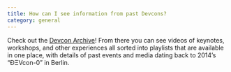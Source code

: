 ```yaml
---
title: How can I see information from past Devcons?
category: general
---
```


Check out the [Devcon Archive](https://archive.devcon.org/)! From there you can see videos of keynotes, workshops, and other experiences all sorted into playlists that are available in one place, with details of past events and media dating back to 2014’s “ÐΞVcon-0” in Berlin.
